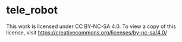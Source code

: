 # tele_robot
This work is licensed under CC BY-NC-SA 4.0. To view a copy of this license, visit https://creativecommons.org/licenses/by-nc-sa/4.0/